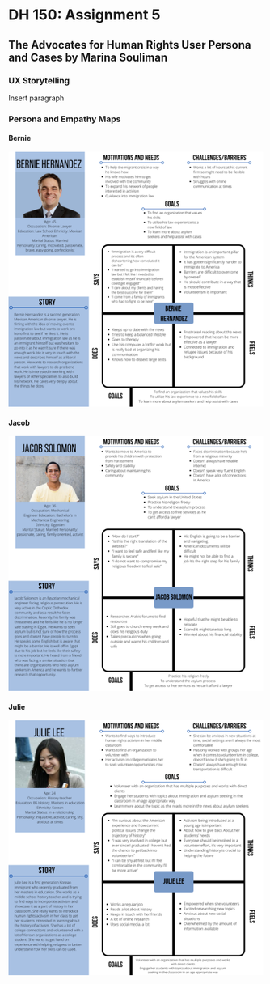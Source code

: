 # DH 150: Assignment 5 
## The Advocates for Human Rights User Persona and Cases by Marina Souliman 

### UX Storytelling
Insert paragraph 

### Persona and Empathy Maps 
#### Bernie 
<img src="./Bernie_Map.png">

#### Jacob
<img src="./Jacob_Map.png"> 

#### Julie 
<img src="./Julie_Map.png">

